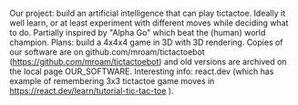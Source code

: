 Our project: build an artificial intelligence that can play tictactoe. Ideally it well learn, or at least experiment with different moves while deciding what to do. Partially inspired by "Alpha Go" which beat the (human) world champion.
Plans: build a 4x4x4 game in 3D with 3D rendering.
Copies of our software are on github.com/mroam/tictactoebot (https://github.com/mroam/tictactoebot) and old versions are archived on the local page OUR_SOFTWARE.
Interesting info: react.dev (which has example of remembering 3x3 tictactoe game moves in https://react.dev/learn/tutorial-tic-tac-toe ).  

